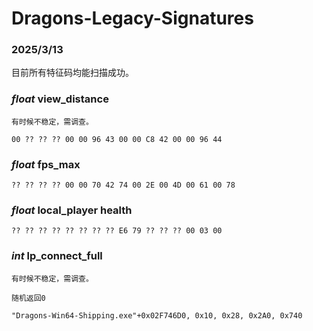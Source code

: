 # Dragons-Legacy-Signatures

### 2025/3/13

目前所有特征码均能扫描成功。

### *float* view_distance
`有时候不稳定，需调查。`

`00 ?? ?? ?? 00 00 96 43 00 00 C8 42 00 00 96 44`

### *float* fps_max
`?? ?? ?? ?? 00 00 70 42 74 00 2E 00 4D 00 61 00 78`

### *float* local_player health
`?? ?? ?? ?? ?? ?? ?? ?? E6 79 ?? ?? ?? 00 03 00`

### *int* lp_connect_full
`有时候不稳定，需调查。`

`随机返回0`

`"Dragons-Win64-Shipping.exe"+0x02F746D0, 0x10, 0x28, 0x2A0, 0x740`
